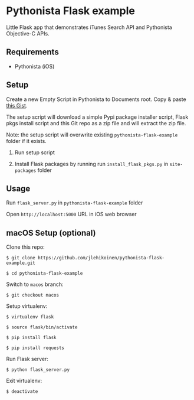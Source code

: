 # Pythonista Flask example

Little Flask app that demonstrates iTunes Search API and Pythonista Objective-C APIs.

## Requirements

* Pythonista (iOS)

## Setup

Create a new Empty Script in Pythonista to Documents root. Copy & paste [this Gist](https://gist.github.com/jlehikoinen/ebbb77b366d908243ad6).

The setup script will download a simple Pypi package installer script, Flask pkgs install script and this Git repo as a zip file and will extract the zip file.

Note: the setup script will overwrite existing `pythonista-flask-example` folder if it exists.

1. Run setup script

2. Install Flask packages by running run `install_flask_pkgs.py` in `site-packages` folder

## Usage

Run `flask_server.py` in `pythonista-flask-example` folder

Open `http://localhost:5000` URL in iOS web browser

## macOS Setup (optional)

Clone this repo:

`$ git clone https://github.com/jlehikoinen/pythonista-flask-example.git`

`$ cd pythonista-flask-example`

Switch to `macos` branch:

`$ git checkout macos`

Setup virtualenv:

`$ virtualenv flask`

`$ source flask/bin/activate`

`$ pip install flask`

`$ pip install requests`

Run Flask server:

`$ python flask_server.py`

Exit virtualenv:

`$ deactivate`

